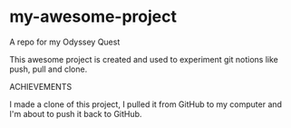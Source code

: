 # my-awesome-project
A repo for my Odyssey Quest

This awesome project is created and used to experiment git notions like push, pull and clone.


ACHIEVEMENTS

I made a clone of this project, I pulled it from GitHub to my computer and I'm about to push it back to GitHub.